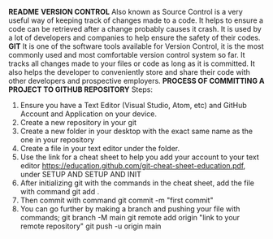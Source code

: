**README**
**VERSION CONTROL**
Also known as Source Control is a very useful way of keeping track of changes made to a code. It helps to ensure a code can be retrieved after a change probably causes it crash. It is used by a lot of developers and companies to help ensure the safety of their codes.
**GIT**
It is one of the software tools available for Version Control, it is the most commonly used and most comfortable version control system so far. It tracks all changes made to your files or code as long as it is committed. It also helps the developer to conveniently store and share their code with other developers and prospective employers.
**PROCESS OF COMMITTING A PROJECT TO GITHUB REPOSITORY**
Steps:
1. Ensure you have a Text Editor (Visual Studio, Atom, etc) and GitHub Account and Application on your device.
2. Create a new repository in your git
3. Create a new folder in your desktop with the exact same name as the one in your repository 
4. Create a file in your text editor under the folder.
5. Use the link for a cheat sheet to help you add your account to your text editor https://education.github.com/git-cheat-sheet-education.pdf, under SETUP AND SETUP AND INIT
6. After initializing git with the commands in the cheat sheet, add the file with command git add .
7. Then commit with command git commit -m "first commit"
8. You can go further by making a branch and pushing your file with commands; git branch -M main
git remote add origin "link to your remote repository"
git push -u origin main